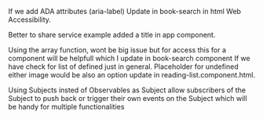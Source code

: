 If we add ADA attributes (aria-label) Update in book-search in html Web Accessibility.

Better to share service example added a title in app component.

Using the array function, wont be big issue but for access this for a component will be helpfull which I update in book-search component
If we have check for list of defined just in general.
Placeholder for undefined either image would be also an option update in reading-list.component.html.

Using Subjects insted of Observables as Subject allow subscribers of the Subject to push back or trigger their own events on the Subject which will be handy for multiple functionalities 